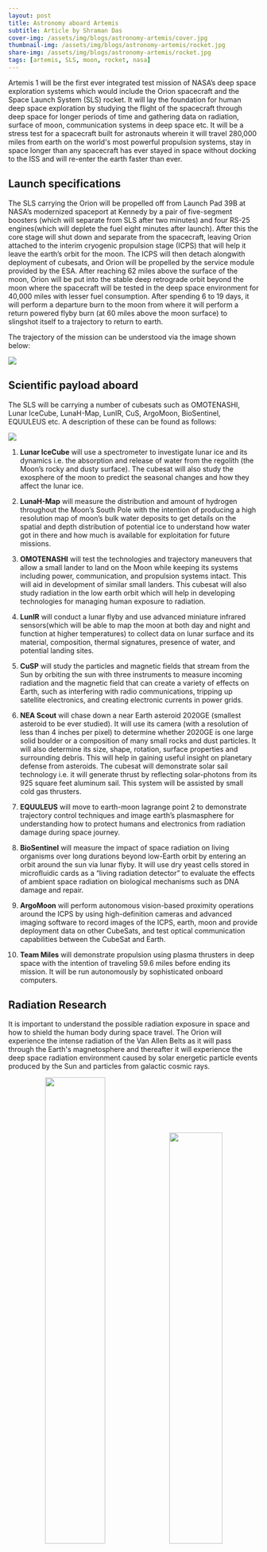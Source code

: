 ```yaml
---
layout: post
title: Astronomy aboard Artemis
subtitle: Article by Shraman Das
cover-img: /assets/img/blogs/astronomy-artemis/cover.jpg
thumbnail-img: /assets/img/blogs/astronomy-artemis/rocket.jpg
share-img: /assets/img/blogs/astronomy-artemis/rocket.jpg
tags: [artemis, SLS, moon, rocket, nasa]
---
```


Artemis 1 will be the first ever integrated test mission of NASA’s deep space exploration systems which would include the Orion spacecraft and the Space Launch System (SLS) rocket. It will lay the foundation for human deep space exploration by studying the flight of the spacecraft through deep space for longer periods of time and gathering data on radiation, surface of moon, communication systems in deep space etc. It will be a stress test for a spacecraft built for astronauts wherein it will travel 280,000 miles from earth on the world's most powerful propulsion systems, stay in space longer than any spacecraft has ever stayed in space without docking to the ISS and will re-enter the earth faster than ever.

## Launch specifications

The SLS carrying the Orion will be propelled off from Launch Pad 39B at NASA’s modernized spaceport at Kennedy by a pair of five-segment boosters (which will separate from SLS after two minutes) and four RS-25 engines(which will deplete the fuel eight minutes after launch). After this the core stage will shut down and separate from the spacecraft, leaving Orion attached to the interim cryogenic propulsion stage (ICPS) that will help it leave the earth’s orbit for the moon. The ICPS will then detach alongwith deployment of cubesats, and Orion will be propelled by the service module provided by the ESA. After reaching 62 miles above the surface of the moon, Orion will be put into the stable deep retrograde orbit beyond the moon where the spacecraft will be tested in the deep space environment for 40,000 miles with lesser fuel consumption. After spending 6 to 19 days, it will perform a departure burn to the moon from where it will perform a return powered flyby burn (at 60 miles above the moon surface) to slingshot itself to a trajectory to return to earth.

The trajectory of the mission can be understood via the image shown below:

<img loading="lazy" src="{{ site.baseurl }}/assets/img/blogs/astronomy-artemis/map.jpg" class="center">

## Scientific payload aboard

The SLS will be carrying a number of cubesats such as OMOTENASHI, Lunar IceCube, LunaH-Map, LunIR, CuS, ArgoMoon, BioSentinel, EQUULEUS etc. A description of these can be found as follows:

<img loading="lazy" src="{{ site.baseurl }}/assets/img/blogs/astronomy-artemis/payload.jpg" class="center">

1. **Lunar IceCube** will use a spectrometer to investigate lunar ice and its dynamics i.e. the absorption and release of water from the regolith (the Moon’s rocky and dusty surface). The cubesat will also study the exosphere of the moon to predict the seasonal changes and how they affect the lunar ice.

2. **LunaH-Map** will measure the distribution and amount of hydrogen throughout the Moon’s South Pole with the intention of producing a high resolution map of moon’s bulk water deposits to get details on the spatial and depth distribution of potential ice to understand how water got in there and how much is available for exploitation for future missions.

3. **OMOTENASHI** will test the technologies and trajectory maneuvers that allow a small lander to land on the Moon while keeping its systems including power, communication, and propulsion systems intact. This will aid in development of similar small landers. This cubesat will also study radiation in the low earth orbit which will help in developing technologies for managing human exposure to radiation.

4. **LunIR** will conduct a lunar flyby and use advanced miniature infrared sensors(which will be able to map the moon at both day and night and function at higher temperatures) to collect data on lunar surface and its material, composition, thermal signatures, presence of water, and potential landing sites.

5. **CuSP** will study the particles and magnetic fields that stream from the Sun by orbiting the sun with three instruments to measure incoming radiation and the magnetic field that can create a variety of effects on Earth, such as interfering with radio communications, tripping up satellite electronics, and creating electronic currents in power grids.

6. **NEA Scout** will chase down a near Earth asteroid 2020GE (smallest asteroid to be ever studied). It will use its camera (with a resolution of less than 4 inches per pixel) to determine whether 2020GE is one large solid boulder or a composition of many small rocks and dust particles. It will also determine its size, shape, rotation, surface properties and surrounding debris. This will help in gaining useful insight on planetary defense from asteroids. The cubesat will demonstrate solar sail technology i.e. it will generate thrust by reflecting solar-photons from its 925 square feet aluminum sail. This system will be assisted by small cold gas thrusters.

7. **EQUULEUS** will move to earth-moon lagrange point 2 to demonstrate trajectory control techniques and image earth’s plasmasphere for understanding how to protect humans and electronics from radiation damage during space journey.

8. **BioSentinel** will measure the impact of space radiation on living organisms over long durations beyond low-Earth orbit by entering an orbit around the sun via lunar flyby. It will use dry yeast cells stored in microfluidic cards as a “living radiation detector” to evaluate the effects of ambient space radiation on biological mechanisms such as DNA damage and repair.

9. **ArgoMoon** will perform autonomous vision-based proximity operations around the ICPS by using high-definition cameras and advanced imaging software to record images of the ICPS, earth, moon and provide deployment data on other CubeSats, and test optical communication capabilities between the CubeSat and Earth.

10. **Team Miles** will demonstrate propulsion using plasma thrusters in deep space with the intention of traveling 59.6 miles before ending its mission. It will be run autonomously by sophisticated onboard computers.

## Radiation Research

It is important to understand the possible radiation exposure in space and how to shield the human body during space travel. The Orion will experience the intense radiation of the Van Allen Belts as it will pass through the Earth's magnetosphere and thereafter it will experience the deep space radiation environment caused by solar energetic particle events produced by the Sun and particles from galactic cosmic rays.

<p align="middle">
    <img loading="lazy" src="{{ site.baseurl }}/assets/img/blogs/astronomy-artemis/ram.jpg" width="49%"/>
    <img loading="lazy" src="{{ site.baseurl }}/assets/img/blogs/astronomy-artemis/hera.jpg" width="46%"/>
</p>

<div style="display:flex;width:100%;margin-top:-20px;margin-bottom:10px">
    <div style="width:50%;display:flex;justify-content:center"><b>RAM</b></div>
    <div style="width:50%;display:flex;justify-content:center"><b>HERA</b></div>
</div>

1. **Radiation Area Monitor (RAM):** It will include six radiation area monitors(RAM) to record the total radiation dose during the mission. They will require no power source and info will be analyzed after Orion lands on earth.

2. **Hybrid Electronic Radiation Assessor (HERA):** It will be an active instrument (requiring power) that will measure the charged particles passing through its sensors and simultaneously send the data back on earth. It will sound a warning in case of solar energetic particle event.

## On-board Manikin

The manikin will be equipped with two radiation sensors and will wear a first-generation Orion Crew Survival System spacesuit. Its seat will be outfitted with two sensors (one under the headrest and another behind the seat) to record acceleration and vibration throughout the mission. Five additional accelerometers inside Orion will provide data for comparing vibration and acceleration between the upper and lower seats during the impact of splashdown. The manikin crew is expected to experience a force of 2.5g during ascent and 4g during descent. The data collected from artemis 1 will be used to verify crew safety on Orion by measuring the flight data against predicted values and making necessary adjustments.
